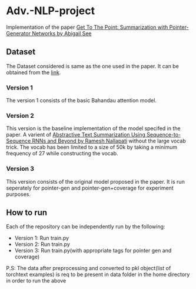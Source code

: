 # Adv.-NLP-project
   Implementation of the paper [Get To The Point: Summarization with Pointer-Generator Networks by Abigail See](https://arxiv.org/pdf/1704.04368.pdf)
## Dataset
   The Dataset considered is same as the one used in the paper. It can be obtained from the [link](https://github.com/abisee/cnn-dailymail).

### Version 1
 The version 1 consists of the basic Bahandau attention model.
 
### Version 2
  This version is the baseline implementation of the model specifed in the paper. A varient of [Abstractive Text Summarization Using Sequence-to-Sequence RNNs and Beyond by Ramesh Nallapati](https://arxiv.org/pdf/1602.06023) without the large vocab trick. The vocab has been limited to a size of 50k by taking a minimum frequency of 27 while constructing the vocab. 
 
### Version 3 
  This version consists of the original model proposed in the paper. It is run seperately for pointer-gen and pointer-gen+coverage for experiment purposes.
  
## How to run
  Each of the repository can be independently run by the following:
  - Version 1: 
      Run train.py
  - Version 2:
      Run train.py
  - Version 3:
      Run train.py(with appropriate tags for pointer gen and coverage)
   
   P.S: The data after preprocessing and converted to pkl object(list of torchtext examples) is req to be present in data folder in the home directory in order to run the above
  

